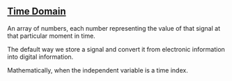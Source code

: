 ## [Time Domain](#time-domain)

An array of numbers, each number representing the value of that signal at that particular moment in time.

The default way we store a signal and convert it from electronic information into digital information.

Mathematically, when the independent variable is a time index.